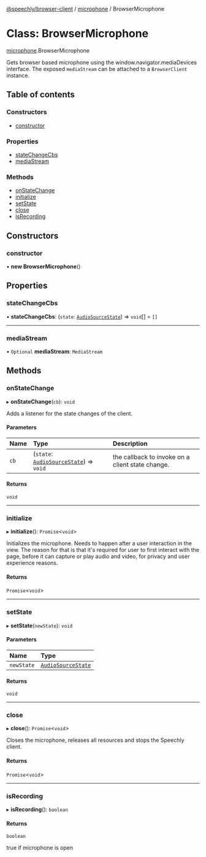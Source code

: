 [@speechly/browser-client](../README.md) / [microphone](../modules/microphone.md) / BrowserMicrophone

# Class: BrowserMicrophone

[microphone](../modules/microphone.md).BrowserMicrophone

Gets browser based microphone using the window.navigator.mediaDevices interface.
The exposed `mediaStream` can be attached to a `BrowserClient` instance.

## Table of contents

### Constructors

- [constructor](microphone.BrowserMicrophone.md#constructor)

### Properties

- [stateChangeCbs](microphone.BrowserMicrophone.md#statechangecbs)
- [mediaStream](microphone.BrowserMicrophone.md#mediastream)

### Methods

- [onStateChange](microphone.BrowserMicrophone.md#onstatechange)
- [initialize](microphone.BrowserMicrophone.md#initialize)
- [setState](microphone.BrowserMicrophone.md#setstate)
- [close](microphone.BrowserMicrophone.md#close)
- [isRecording](microphone.BrowserMicrophone.md#isrecording)

## Constructors

### constructor

• **new BrowserMicrophone**()

## Properties

### stateChangeCbs

• **stateChangeCbs**: (`state`: [`AudioSourceState`](../enums/microphone.AudioSourceState.md)) => `void`[] = `[]`

___

### mediaStream

• `Optional` **mediaStream**: `MediaStream`

## Methods

### onStateChange

▸ **onStateChange**(`cb`): `void`

Adds a listener for the state changes of the client.

#### Parameters

| Name | Type | Description |
| :------ | :------ | :------ |
| `cb` | (`state`: [`AudioSourceState`](../enums/microphone.AudioSourceState.md)) => `void` | the callback to invoke on a client state change. |

#### Returns

`void`

___

### initialize

▸ **initialize**(): `Promise`<`void`\>

Initializes the microphone. Needs to happen after a user interaction in the view.
The reason for that is that it's required for user to first interact with the page,
before it can capture or play audio and video, for privacy and user experience reasons.

#### Returns

`Promise`<`void`\>

___

### setState

▸ **setState**(`newState`): `void`

#### Parameters

| Name | Type |
| :------ | :------ |
| `newState` | [`AudioSourceState`](../enums/microphone.AudioSourceState.md) |

#### Returns

`void`

___

### close

▸ **close**(): `Promise`<`void`\>

Closes the microphone, releases all resources and stops the Speechly client.

#### Returns

`Promise`<`void`\>

___

### isRecording

▸ **isRecording**(): `boolean`

#### Returns

`boolean`

true if microphone is open
